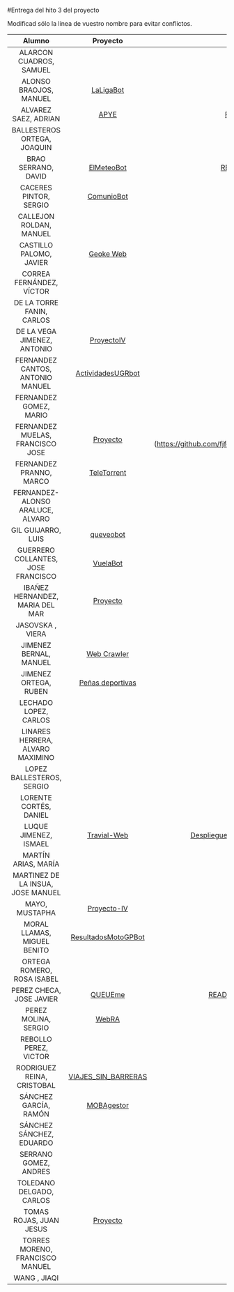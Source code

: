 #Entrega del hito 3 del proyecto

Modificad sólo la línea de vuestro nombre para evitar conflictos.


| Alumno  | Proyecto  | Entrega  | Actualización |
|:-:|:-:|:-:|:-:|
| ALARCON CUADROS, SAMUEL | | | |
| ALONSO BRAOJOS, MANUEL |[LaLigaBot](https://github.com/manuelalonsobraojos/proyectoIV) |[README](https://github.com/manuelalonsobraojos/proyectoIV/blob/master/README.md) | [Corrección](https://github.com/manuelalonsobraojos/proyectoIV/issues/20)|
| ALVAREZ SAEZ, ADRIAN |[APYE](https://github.com/adalsa91/APYE)|[README](https://github.com/adalsa91/APYE/blob/master/README.md) / [Documentación](https://adalsa91.github.io/APYE/) / [Hito 3](https://github.com/adalsa91/APYE/blob/documentacion/Hito3.md)||
| BALLESTEROS ORTEGA, JOAQUIN | | | |
| BRAO SERRANO, DAVID | [ElMeteoBot](https://github.com/dabrase/proyectoIV)| [README](https://github.com/dabrase/proyectoIV/blob/master/README.md) [Documentación](https://github.com/dabrase/proyectoIV/blob/documentacion/README.md) [Despliegue](https://elmeteobot.herokuapp.com)| [README](https://github.com/dabrase/proyectoIV/blob/master/README.md) , [Documentación](https://github.com/dabrase/proyectoIV/blob/documentacion/README.md) y [Despliegue](https://elmeteobot.herokuapp.com)|
| CACERES PINTOR, SERGIO |[ComunioBot](https://github.com/sergiocaceres/IV) |[README](https://github.com/sergiocaceres/IV/blob/master/README.md) | |
| CALLEJON ROLDAN, MANUEL | | | |
| CASTILLO PALOMO, JAVIER | [Geoke Web](https://github.com/makelele29/Geoke-Web)| [Documentación](https://makelele29.github.io/Geoke-Web/#hito-3) | |
| CORREA FERNÁNDEZ, VÍCTOR | | | |
| DE LA TORRE FANIN, CARLOS | | | |
| DE LA VEGA JIMENEZ, ANTONIO |[ProyectoIV](https://github.com/antoniovj1/infraestructura_virtual_ugr) | [WIKI](https://github.com/antoniovj1/infraestructura_virtual_ugr/wiki/Hito-3)|[Corrección](https://github.com/antoniovj1/infraestructura_virtual_ugr/issues/33) |
| FERNANDEZ CANTOS, ANTONIO MANUEL |[ActividadesUGRbot](https://github.com/Antkk10/BotTelegramInfoActividadesUGR) |[README](https://github.com/Antkk10/BotTelegramInfoActividadesUGR/blob/master/README.md) | [Actualización](https://github.com/Antkk10/BotTelegramInfoActividadesUGR/blob/master/README.md)|
| FERNANDEZ GOMEZ, MARIO | | | |
| FERNANDEZ MUELAS, FRANCISCO JOSE |[Proyecto](https://github.com/fjfernandez93/ProyectoIV)| [Documentacion del proyecto] (https://github.com/fjfernandez93/ProyectoIV/blob/documentacion/hito3.md) | [Actualizacion](https://github.com/fjfernandez93/EjerciciosIV/blob/master/otros/actualizacionhito3.md)|
| FERNANDEZ PRANNO, MARCO | [TeleTorrent](https://github.com/MarFerPra/teletorrent) | [Documentacion](https://github.com/MarFerPra/teletorrent/blob/master/README.md) | |
| FERNANDEZ-ALONSO ARALUCE, ALVARO | | | |
| GIL GUIJARRO, LUIS | [queveobot](https://github.com/LuisGi93/proyectoIV2016-2017)| [Documentación](https://github.com/LuisGi93/proyectoIV2016-2017/blob/hito2/README.md)| |
| GUERRERO COLLANTES, JOSE FRANCISCO | [VuelaBot](https://github.com/jfranguerrero/IV) | [README](https://github.com/jfranguerrero/IV/blob/master/README.md) [DESPLIEGUE](https://telegram.me/vuelaBot) | |
| IBAÑEZ HERNANDEZ, MARIA DEL MAR |[Proyecto](https://github.com/maribhez/DietasBot) |[Documentacion](https://github.com/maribhez/DietasBot/blob/master/README.md) | |
| JASOVSKA , VIERA | | | |
| JIMENEZ BERNAL, MANUEL | [Web Crawler](https://github.com/manuasir/ProyectoIV)| [README](https://github.com/manuasir/ProyectoIV/blob/master/README.md)| [README](https://github.com/manuasir/ProyectoIV/blob/master/README.md), [documentación](https://github.com/manuasir/ProyectoIV/blob/docs/README.md),[despliegue](https://ivwebcrawler.herokuapp.com/) |
| JIMENEZ ORTEGA, RUBEN | [Peñas deportivas](https://github.com/rubenjo7/IV) | [README](https://github.com/rubenjo7/IV/blob/master/README.md) | |
| LECHADO LOPEZ, CARLOS | | | | |
| LINARES HERRERA, ALVARO MAXIMINO | | | |
| LOPEZ BALLESTEROS, SERGIO | | | |
| LORENTE CORTÉS, DANIEL | | | |
| LUQUE JIMENEZ, ISMAEL | [Travial-Web](https://github.com/isma94/Travial-Web/) | [Despliegue](https://travial-web.herokuapp.com/) / [Documentación](https://github.com/isma94/Travial-Web/blob/doc/documentacion/3_desplieguePaaS.md) / [Milestone](https://github.com/isma94/Travial-Web/milestone/4?closed=1) / [Ejercicios T3](https://github.com/isma94/IV-ejercicios/blob/master/tema3/tema3.md) | [Corrección](https://github.com/isma94/Travial-Web/issues/13) |
| MARTÍN ARIAS, MARÍA | | | |
| MARTINEZ DE LA INSUA, JOSE MANUEL | | | |
| MAYO, MUSTAPHA | [Proyecto-IV](https://github.com/Mustapha90/IV16-17) | [README](https://github.com/Mustapha90/IV16-17/blob/master/README.md) | |
| MORAL LLAMAS, MIGUEL BENITO | [ResultadosMotoGPBot](https://github.com/Miguelmoral/IV) | [README](https://github.com/Miguelmoral/IV/blob/master/README.md) | |
| ORTEGA ROMERO, ROSA ISABEL | | | |
| PEREZ CHECA, JOSE JAVIER |[QUEUEme](https://github.com/josejapch/proyectoIV1617) |[README](https://github.com/josejapch/proyectoIV1617/blob/master/README.md), [documentación extra](https://github.com/josejapch/documentacion-Proyecto-IV/blob/master/hito3.md) y [despliegue](https://queueme.herokuapp.com/)| |
| PEREZ MOLINA, SERGIO |[WebRA](https://github.com/Sergiopopoulos/IV-perezmolinasergio) |[README](https://github.com/Sergiopopoulos/IV-perezmolinasergio/blob/master/README.md) |[actualizacion](https://github.com/Sergiopopoulos/IV-perezmolinasergio/commit/d7c1feca5503bfb1fe3f140c40f3bb94bf55d2c1) |
| REBOLLO PEREZ, VICTOR | | | |
| RODRIGUEZ REINA, CRISTOBAL | [VIAJES_SIN_BARRERAS](https://github.com/cr13/VIAJES_SIN_BARRERAS)| [Documentación](https://cr13.github.io/VIAJES_SIN_BARRERAS/#hito-3) y [despliegue](https://viajessinbarreras.herokuapp.com/) | [Actualizacion](https://github.com/cr13/VIAJES_SIN_BARRERAS/issues/14) |
| SÁNCHEZ GARCÍA, RAMÓN | [MOBAgestor](https://github.com/Chentaco/Proyecto-IV) | [README](https://github.com/Chentaco/Proyecto-IV/blob/master/README.md). [DESPLIEGUE](https://mobagestor.herokuapp.com/match/teams/) | |
| SÁNCHEZ SÁNCHEZ, EDUARDO | | | |
| SERRANO GOMEZ, ANDRES | | | |
| TOLEDANO DELGADO, CARLOS | | | |
| TOMAS ROJAS, JUAN JESUS | [Proyecto](https://github.com/juanjetomas/ProyectoIV) | [Documentación del proyecto](https://github.com/juanjetomas/ProyectoIV/blob/master/README.md) | [Actualización](https://github.com/juanjetomas/ProyectoIV/blob/documentacion/ActualizacionHito3.md) |
| TORRES MORENO, FRANCISCO MANUEL | | | |
| WANG , JIAQI | | | |
